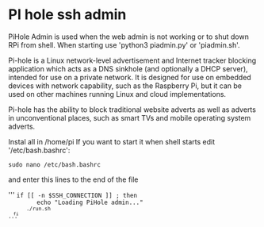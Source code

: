 <h1>PI hole ssh admin</h1>
<p>PiHole Admin is used when the web admin is not working or to shut down RPi from shell.
When starting use 'python3 piadmin.py' or 'piadmin.sh'.</p>

<p>Pi-hole is a Linux network-level advertisement and Internet tracker blocking application which acts as a DNS sinkhole (and optionally a DHCP server), intended for use on a private network. It is designed for use on embedded devices with network capability, such as the Raspberry Pi, but it can be used on other machines running Linux and cloud implementations.

Pi-hole has the ability to block traditional website adverts as well as adverts in unconventional places, such as smart TVs and mobile operating system adverts.</p>

<p>
Instal all in /home/pi
If you want to start it when shell starts edit '/etc/bash.bashrc':</p>

<code>sudo nano /etc/bash.bashrc</code>

<p>and enter this lines to the end of the file</p>
'''
<code>if [[ -n $SSH_CONNECTION ]] ; then
		echo "Loading PiHole admin..."
<code>		./run.sh
<code>	fi</code>
'''

